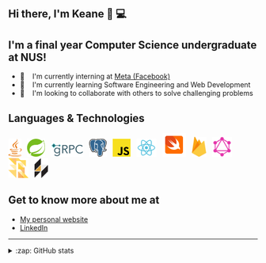 ## Hi there, I'm Keane 👋 💻

## I'm a final year Computer Science undergraduate at NUS!

- 👯 &nbsp;&nbsp; I'm currently interning at [Meta (Facebook)](https://www.metacareers.com/)
- 👯 &nbsp;&nbsp; I'm currently learning Software Engineering and Web Development
- 🔭 &nbsp;&nbsp; I'm looking to collaborate with others to solve challenging problems

## Languages & Technologies

<div>
  <a href="https://www.java.com/en/" title="Java"><img src="images/skills/java.svg" height="36" width="auto" /></a>
  &nbsp;
  <a href="https://spring.io/projects/spring-boot" title="Spring Boot"><img src="images/skills/spring.svg" height="36" width="auto" /></a>
  &nbsp;
  <a href="https://grpc.io/" title="gRPC"><img src="images/skills/grpc.svg" height="28" width="auto" /></a>
  &nbsp;
  <a href="https://www.postgresql.org/" title="PostgreSQL"><img src="images/skills/postgresql.svg" height="36" width="auto" /></a>
  &nbsp;
  <a href="https://www.javascript.com/" title="JavaScript"><img src="images/skills/javascript.svg" height="36" width="auto" /></a>
  &nbsp;
  <a href="https://reactjs.org/" title="React"><img src="images/skills/react.svg" height="36" width="auto" /></a>
  &nbsp;
  <a href="https://developer.apple.com/swift/" title="Swift"><img src="images/skills/swift.png" height="48" width="auto" /></a>
  &nbsp;
  <a href="https://firebase.google.com/" title="Firebase"><img src="images/skills/firebase.svg" height="40" width="auto" /></a>
  &nbsp;
  <a href="https://graphql.org/" title="GraphQL"><img src="images/skills/graphql.svg" height="40" width="auto" /></a>
  &nbsp;
  <a href="https://flow.org/" title="Flow"><img src="images/skills/flow.png" height="40" width="auto" /></a>
  &nbsp;
  <a href="https://hacklang.org/" title="Hack"><img src="images/skills/hack.svg" height="40" width="auto" /></a>
  &nbsp;

</div>

## Get to know more about me at

* [My personal website](https://keanecjy.github.io/me/)
* [LinkedIn](https://www.linkedin.com/in/keanecjy/)

---

<details>
  <summary>:zap: GitHub stats</summary>
    <div><img alt="Keane's Github stats" src="https://github-readme-stats.vercel.app/api?username=keanecjy&show_icons=true&count_private=true" /></div>
</details>
